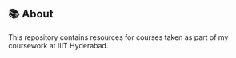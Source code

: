 ## 📚 About

This repository contains resources for courses taken as part of my coursework at IIIT Hyderabad.

